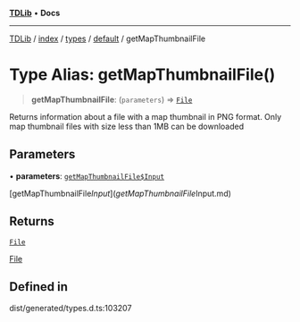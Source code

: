 [**TDLib**](../../../../../../README.md) • **Docs**

***

[TDLib](../../../../../../modules.md) / [index](../../../../../README.md) / [types](../../../README.md) / [default](../README.md) / getMapThumbnailFile

# Type Alias: getMapThumbnailFile()

> **getMapThumbnailFile**: (`parameters`) => [`File`](File-1.md)

Returns information about a file with a map thumbnail in PNG format. Only map thumbnail files with size less than 1MB can be downloaded

## Parameters

• **parameters**: [`getMapThumbnailFile$Input`](getMapThumbnailFile$Input.md)

[getMapThumbnailFile$Input](getMapThumbnailFile$Input.md)

## Returns

[`File`](File-1.md)

[File](File-1.md)

## Defined in

dist/generated/types.d.ts:103207
